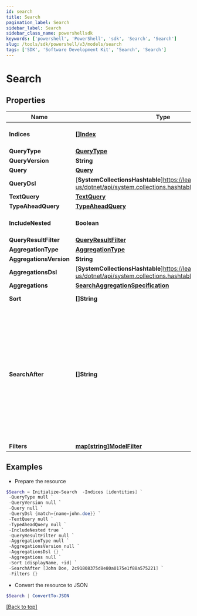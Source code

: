 ```yaml
---
id: search
title: Search
pagination_label: Search
sidebar_label: Search
sidebar_class_name: powershellsdk
keywords: ['powershell', 'PowerShell', 'sdk', 'Search', 'Search']
slug: /tools/sdk/powershell/v3/models/search
tags: ['SDK', 'Software Development Kit', 'Search', 'Search']
---
```


# Search

## Properties

| Name | Type | Description | Notes |
| --- | --- | --- | --- |
| **Indices** | [**[]Index**](index) | The names of the Elasticsearch indices in which to search. If none are provided, then all indices will be searched. | [optional] |
| **QueryType** | [**QueryType**](query-type) |  | [optional] |
| **QueryVersion** | **String** |  | [optional] |
| **Query** | [**Query**](query) |  | [optional] |
| **QueryDsl** | [**SystemCollectionsHashtable**]https://learn.microsoft.com/en-us/dotnet/api/system.collections.hashtable?view=net-9.0 | The search query using the Elasticsearch [Query DSL](https://www.elastic.co/guide/en/elasticsearch/reference/7.10/query-dsl.html) syntax. | [optional] |
| **TextQuery** | [**TextQuery**](text-query) |  | [optional] |
| **TypeAheadQuery** | [**TypeAheadQuery**](type-ahead-query) |  | [optional] |
| **IncludeNested** | **Boolean** | Indicates whether nested objects from returned search results should be included. | [optional] [default to $true] |
| **QueryResultFilter** | [**QueryResultFilter**](query-result-filter) |  | [optional] |
| **AggregationType** | [**AggregationType**](aggregation-type) |  | [optional] |
| **AggregationsVersion** | **String** |  | [optional] |
| **AggregationsDsl** | [**SystemCollectionsHashtable**]https://learn.microsoft.com/en-us/dotnet/api/system.collections.hashtable?view=net-9.0 | The aggregation search query using Elasticsearch [Aggregations](https://www.elastic.co/guide/en/elasticsearch/reference/5.2/search-aggregations.html) syntax. | [optional] |
| **Aggregations** | [**SearchAggregationSpecification**](search-aggregation-specification) |  | [optional] |
| **Sort** | **[]String** | The fields to be used to sort the search results. Use + or - to specify the sort direction. | [optional] |
| **SearchAfter** | **[]String** | Used to begin the search window at the values specified. This parameter consists of the last values of the sorted fields in the current record set. This is used to expand the Elasticsearch limit of 10K records by shifting the 10K window to begin at this value. It is recommended that you always include the ID of the object in addition to any other fields on this parameter in order to ensure you don't get duplicate results while paging. For example, when searching for identities, if you are sorting by displayName you will also want to include ID, for example [""displayName"", ""id""]. If the last identity ID in the search result is 2c91808375d8e80a0175e1f88a575221 and the last displayName is ""John Doe"", then using that displayName and ID will start a new search after this identity. The searchAfter value will look like [""John Doe"",""2c91808375d8e80a0175e1f88a575221""] | [optional] |
| **Filters** | [**map[string]ModelFilter**](model-filter) | The filters to be applied for each filtered field name. | [optional] |

## Examples

- Prepare the resource

```powershell
$Search = Initialize-Search  -Indices [identities] `
 -QueryType null `
 -QueryVersion null `
 -Query null `
 -QueryDsl {match={name=john.doe}} `
 -TextQuery null `
 -TypeAheadQuery null `
 -IncludeNested true `
 -QueryResultFilter null `
 -AggregationType null `
 -AggregationsVersion null `
 -AggregationsDsl {} `
 -Aggregations null `
 -Sort [displayName, +id] `
 -SearchAfter [John Doe, 2c91808375d8e80a0175e1f88a575221] `
 -Filters {}
```

- Convert the resource to JSON

```powershell
$Search | ConvertTo-JSON
```

[[Back to top]](#)
